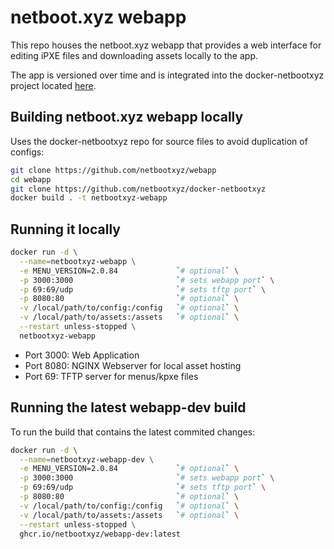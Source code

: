 # netboot.xyz webapp

This repo houses the netboot.xyz webapp that
provides a web interface for editing iPXE files
and downloading assets locally to the app.

The app is versioned over time and is integrated into the docker-netbootxyz
project located [here](https://github.com/netbootxyz/docker-netbootxyz).

## Building netboot.xyz webapp locally

Uses the docker-netbootxyz repo for source files to avoid duplication of configs:

```bash
git clone https://github.com/netbootxyz/webapp
cd webapp
git clone https://github.com/netbootxyz/docker-netbootxyz
docker build . -t netbootxyz-webapp
```

## Running it locally

```bash
docker run -d \
  --name=netbootxyz-webapp \
  -e MENU_VERSION=2.0.84             `# optional` \
  -p 3000:3000                       `# sets webapp port` \
  -p 69:69/udp                       `# sets tftp port` \
  -p 8080:80                         `# optional` \
  -v /local/path/to/config:/config   `# optional` \
  -v /local/path/to/assets:/assets   `# optional` \
  --restart unless-stopped \
  netbootxyz-webapp
```

* Port 3000: Web Application
* Port 8080: NGINX Webserver for local asset hosting
* Port 69: TFTP server for menus/kpxe files

## Running the latest webapp-dev build

To run the build that contains the latest commited changes:

```bash
docker run -d \
  --name=netbootxyz-webapp-dev \
  -e MENU_VERSION=2.0.84             `# optional` \
  -p 3000:3000                       `# sets webapp port` \
  -p 69:69/udp                       `# sets tftp port` \
  -p 8080:80                         `# optional` \
  -v /local/path/to/config:/config   `# optional` \
  -v /local/path/to/assets:/assets   `# optional` \
  --restart unless-stopped \
  ghcr.io/netbootxyz/webapp-dev:latest
```
